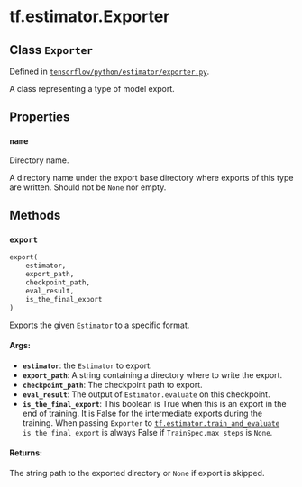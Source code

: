 <div itemscope itemtype="http://developers.google.com/ReferenceObject">
<meta itemprop="name" content="tf.estimator.Exporter" />
<meta itemprop="path" content="Stable" />
<meta itemprop="property" content="name"/>
<meta itemprop="property" content="export"/>
</div>

# tf.estimator.Exporter

## Class `Exporter`





Defined in [`tensorflow/python/estimator/exporter.py`](https://www.tensorflow.org/code/tensorflow/python/estimator/exporter.py).

A class representing a type of model export.

## Properties

<h3 id="name"><code>name</code></h3>

Directory name.

A directory name under the export base directory where exports of
this type are written.  Should not be `None` nor empty.



## Methods

<h3 id="export"><code>export</code></h3>

``` python
export(
    estimator,
    export_path,
    checkpoint_path,
    eval_result,
    is_the_final_export
)
```

Exports the given `Estimator` to a specific format.

#### Args:

* <b>`estimator`</b>: the `Estimator` to export.
* <b>`export_path`</b>: A string containing a directory where to write the export.
* <b>`checkpoint_path`</b>: The checkpoint path to export.
* <b>`eval_result`</b>: The output of `Estimator.evaluate` on this checkpoint.
* <b>`is_the_final_export`</b>: This boolean is True when this is an export in the
    end of training.  It is False for the intermediate exports during
    the training.
    When passing `Exporter` to <a href="../../tf/estimator/train_and_evaluate.md"><code>tf.estimator.train_and_evaluate</code></a>
    `is_the_final_export` is always False if `TrainSpec.max_steps` is
    `None`.


#### Returns:

The string path to the exported directory or `None` if export is skipped.



